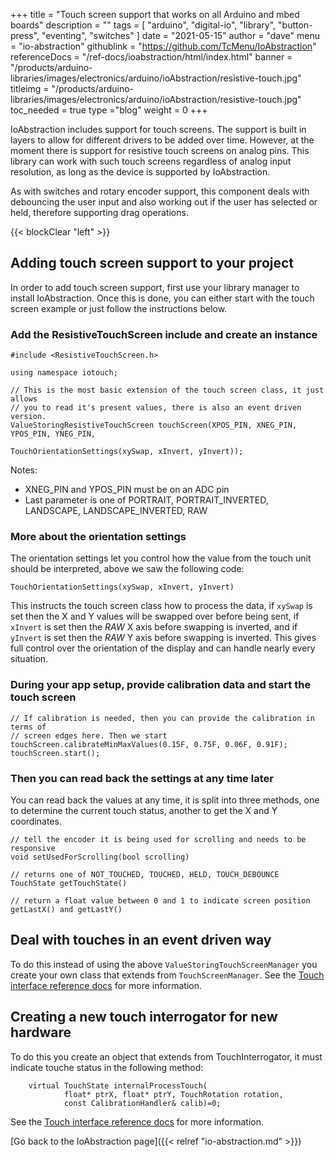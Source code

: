 +++
title = "Touch screen support that works on all Arduino and mbed boards"
description = ""
tags = [ "arduino", "digital-io", "library", "button-press", "eventing", "switches" ]
date = "2021-05-15"
author =  "dave"
menu = "io-abstraction"
githublink = "https://github.com/TcMenu/IoAbstraction"
referenceDocs = "/ref-docs/ioabstraction/html/index.html"
banner = "/products/arduino-libraries/images/electronics/arduino/ioAbstraction/resistive-touch.jpg"
titleimg = "/products/arduino-libraries/images/electronics/arduino/ioAbstraction/resistive-touch.jpg"
toc_needed = true
type ="blog"
weight = 0
+++

IoAbstraction includes support for touch screens. The support is built in layers to allow for different drivers to be added over time. However, at the moment there is support for resistive touch screens on analog pins. This library can work with such touch screens regardless of analog input resolution, as long as the device is supported by IoAbstraction.

As with switches and rotary encoder support, this component deals with debouncing the user input and also working out if the user has selected or held, therefore supporting drag operations.

{{< blockClear "left" >}}

## Adding touch screen support to your project

In order to add touch screen support, first use your library manager to install IoAbstraction. Once this is done, you can either start with the touch screen example or just follow the instructions below.

### Add the ResistiveTouchScreen include and create an instance

    #include <ResistiveTouchScreen.h>

    using namespace iotouch;

    // This is the most basic extension of the touch screen class, it just allows
    // you to read it's present values, there is also an event driven version.
    ValueStoringResistiveTouchScreen touchScreen(XPOS_PIN, XNEG_PIN, YPOS_PIN, YNEG_PIN,
                                                 TouchOrientationSettings(xySwap, xInvert, yInvert));

Notes:

* XNEG_PIN and YPOS_PIN must be on an ADC pin
* Last parameter is one of PORTRAIT, PORTRAIT_INVERTED, LANDSCAPE, LANDSCAPE_INVERTED, RAW

### More about the orientation settings

The orientation settings let you control how the value from the touch unit should be interpreted, above we saw the following code:

    TouchOrientationSettings(xySwap, xInvert, yInvert)

This instructs the touch screen class how to process the data, if `xySwap` is set then the X and Y values will be swapped over before being sent, if `xInvert` is set then the _RAW_ X axis before swapping is inverted, and if `yInvert` is set then the _RAW_ Y axis before swapping is inverted. This gives full control over the orientation of the display and can handle nearly every situation.

### During your app setup, provide calibration data and start the touch screen 

    // If calibration is needed, then you can provide the calibration in terms of
    // screen edges here. Then we start
    touchScreen.calibrateMinMaxValues(0.15F, 0.75F, 0.06F, 0.91F);
    touchScreen.start();

### Then you can read back the settings at any time later

You can read back the values at any time, it is split into three methods, one to determine the current touch status, another to get the X and Y coordinates.

    // tell the encoder it is being used for scrolling and needs to be responsive
    void setUsedForScrolling(bool scrolling)

    // returns one of NOT_TOUCHED, TOUCHED, HELD, TOUCH_DEBOUNCE
    TouchState getTouchState()

    // return a float value between 0 and 1 to indicate screen position
    getLastX() and getLastY()

## Deal with touches in an event driven way

To do this instead of using the above `ValueStoringTouchScreenManager` you create your own class that extends from `TouchScreenManager`. See the [Touch interface reference docs](https://www.thecoderscorner.com/ref-docs/ioabstraction/html/_resistive_touch_screen_8h.html) for more information.

## Creating a new touch interrogator for new hardware

To do this you create an object that extends from TouchInterrogator, it must indicate touche status in the following method:

        virtual TouchState internalProcessTouch(
                float* ptrX, float* ptrY, TouchRotation rotation, 
                const CalibrationHandler& calib)=0;

See the [Touch interface reference docs](https://www.thecoderscorner.com/ref-docs/ioabstraction/html/_resistive_touch_screen_8h.html) for more information.

[Go back to the IoAbstraction page]({{< relref "io-abstraction.md" >}})
